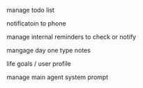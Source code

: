 manage todo list

notificatoin to phone

manage internal reminders to check or notify

mangage day one type notes

life goals / user profile

manage main agent system prompt